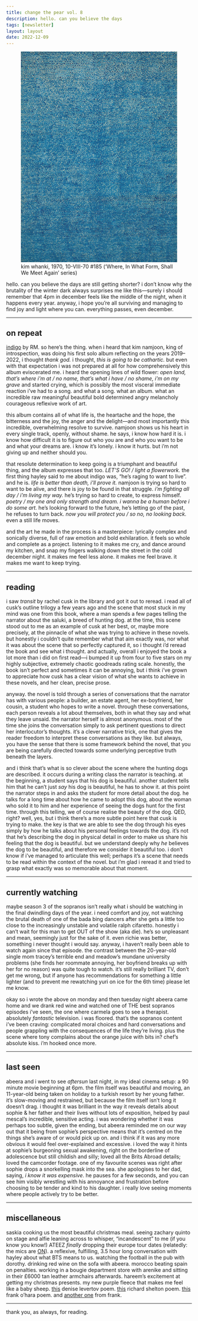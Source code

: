 ```yaml
---
title: change the pear vol. 8
description: hello. can you believe the days
tags: [newsletter]
layout: layout
date: 2022-12-09
---
```


<figure>
<img src="/images/8.jpeg" alt="kim whanki, 1970, 10-VIII-70 #185 (‘Where, In What Form, Shall We Meet Again’ series)" width="600"/>
<figcaption class="caption">kim whanki, 1970, 10-VIII-70 #185 (‘Where, In What Form, Shall We Meet Again’ series)</figcaption>
</figure>

hello. can you believe the days are still getting shorter? i don’t know why the brutality of the winter dark always surprises me like this—surely i should remember that 4pm in december feels like the middle of the night, when it happens every year. anyway, i hope you’re all surviving and managing to find joy and light where you can. everything passes, even december.

* * *

## on repeat

[indigo](https://open.spotify.com/album/08HCdXZVN72S2vpIT9DKhU?si=po_gWzATR8OzA-6Sl3NTFg) by RM. so here’s the thing. when i heard that kim namjoon, king of introspection, was doing his first solo album reflecting on the years 2019–2022, i thought _thank god._ i thought, _this is going to be cathartic._ but even with that expectation i was not prepared at all for how comprehensively this album eviscerated me. i heard the opening lines of wild flower: _open land, that’s where i’m at / no name, that’s what i have / no shame, i’m on my grave_ and started crying, which is possibly the most visceral immediate reaction i’ve had to a song. and what a song. what an album. what an incredible raw meaningful beautiful bold determined angry melancholy courageous reflexive work of art.

this album contains all of what life is, the heartache and the hope, the bitterness and the joy, the anger and the delight—and most importantly this incredible, overwhelming resolve to survive. namjoon shows us his heart in every single track, openly, without shame. he says, i know how hard it is. i know how difficult it is to figure out who you are and who you want to be and what your dreams are. i know it’s lonely. i know it hurts. but i’m not giving up and neither should you. 

that resolute determination to keep going is a triumphant and beautiful thing, and the album expresses that too. _LET’S GO! / light a flowerwork._ the first thing hayley said to me about indigo was, “he’s raging to want to live”. and he is. _life is better than death, i’ll prove it._ namjoon is trying so hard to want to be alive, and there is joy to be found in that struggle. _i’m fighting all day / i’m living my way._ he’s trying so hard to create, to express himself. _poetry / my one and only strength and dream. i wanna be a human before i do some art._ he’s looking forward to the future, he’s letting go of the past, he refuses to turn back. _now you will protect you / so no, no looking back._ even a still life moves. 

and the art he made in the process is a masterpiece: lyrically complex and sonically diverse, full of raw emotion and bold exhilaration. it feels so whole and complete as a project. listening to it makes me cry, and dance around my kitchen, and snap my fingers walking down the street in the cold december night. it makes me feel less alone. it makes me feel brave. it makes me want to keep trying. 

* * *

## reading

i saw _transit_ by rachel cusk in the library and got it out to reread. i read all of cusk’s outline trilogy a few years ago and the scene that most stuck in my mind was one from this book, where a man spends a few pages telling the narrator about the saluki, a breed of hunting dog. at the time, this scene stood out to me as an example of cusk at her best, or, maybe more precisely, at the pinnacle of what she was trying to achieve in these novels. but honestly i couldn’t quite remember what that aim exactly was, nor what it was about the scene that so perfectly captured it, so i thought i’d reread the book and see what i thought. and actually, overall i enjoyed the book a lot more than i did on first read—i bumped it up from four to five stars on my highly subjective, extremely chaotic goodreads rating scale. honestly, the book isn’t perfect and sometimes it can be annoying, but i think i’ve grown to appreciate how cusk has a clear vision of what she wants to achieve in these novels, and her clean, precise prose. 

anyway. the novel is told through a series of conversations that the narrator has with various people: a builder, an estate agent, her ex-boyfriend, her cousin, a student who hopes to write a novel. through these conversations, each person reveals a lot about themselves, both in what they say and what they leave unsaid. the narrator herself is almost anonymous. most of the time she joins the conversation simply to ask pertinent questions to direct her interlocutor’s thoughts. it’s a clever narrative trick, one that gives the reader freedom to interpret these conversations as they like. but always, you have the sense that there is some framework behind the novel, that you are being carefully directed towards some underlying perceptive truth beneath the layers. 

and i think that’s what is so clever about the scene where the hunting dogs are described. it occurs during a writing class the narrator is teaching. at the beginning, a student says that his dog is beautiful. another student tells him that he can’t just _say_ his dog is beautiful, he has to show it. at this point the narrator steps in and asks the student for more detail about the dog. he talks for a long time about how he came to adopt this dog, about the woman who sold it to him and her experience of seeing the dogs hunt for the first time. through this telling, we of course realise the beauty of the dog. QED, right? well, yes, but i think there’s a more subtle point here that cusk is trying to make. the key is that we are able to see the dog through his eyes simply by how he talks about his personal feelings towards the dog. it’s not that he’s describing the dog in physical detail in order to make us share his feeling that the dog is beautiful. but we understand deeply why _he_ believes the dog to be beautiful, and therefore we consider it beautiful too. i don’t know if i’ve managed to articulate this well; perhaps it’s a scene that needs to be read within the context of the novel. but i’m glad i reread it and tried to grasp what exactly was so memorable about that moment. 

* * *

## currently watching

maybe season 3 of the sopranos isn’t really what i should be watching in the final dwindling days of the year. i need comfort and joy, not watching the brutal death of one of the bada bing dancers after she gets a little too close to the increasingly unstable and volatile ralph cifaretto. honestly i can’t wait for this man to get OUT of the show (aka die). he’s so unpleasant and mean, seemingly just for the sake of it. even richie was better, something i never thought i would say. anyway, i haven’t really been able to watch again since that episode. the contrast between the 20-year-old single mom tracey’s terrible end and meadow’s mundane university problems (she finds her roommate annoying, her boyfriend breaks up with her for no reason) was quite tough to watch. it’s still really brilliant TV, don’t get me wrong, but if anyone has recommendations for something a little lighter (and to prevent me rewatching yuri on ice for the 6th time) please let me know. 

okay so i wrote the above on monday and then tuesday night abeera came home and we drank red wine and watched one of THE best sopranos episodes i’ve seen, the one where carmela goes to see a therapist. absolutely _fantastic_ television. i was floored. that’s the sopranos content i’ve been craving: complicated moral choices and hard conversations and people grappling with the consequences of the life they’re living. plus the scene where tony complains about the orange juice with bits in? chef’s absolute kiss. i’m hooked once more.

* * *

## last seen

abeera and i went to see _aftersun_ last night, in my ideal cinema setup: a 90 minute movie beginning at 6pm. the film itself was beautiful and moving, an 11-year-old being taken on holiday to a turkish resort by her young father. it’s slow-moving and restrained, but because the film itself isn’t long it doesn’t drag. i thought it was brilliant in the way it reveals details about sophie & her father and their lives without lots of exposition, helped by paul mescal’s incredible, sensitive acting. i was wondering whether it was perhaps too subtle, given the ending, but abeera reminded me on our way out that it being from sophie’s perspective means that it’s centred on the things she’s aware of or would pick up on. and i think if it was any more obvious it would feel over-explained and excessive. i loved the way it hints at sophie’s burgeoning sexual awakening, right on the borderline of adolescence but still childish and silly; loved all the Brits Abroad details; loved the camcorder footage. one of my favourite scenes was right after sophie drops a snorkelling mask into the sea. she apologises to her dad, saying, _i know it was expensive_. he pauses for a few seconds, and you can see him visibly wrestling with his annoyance and frustration before choosing to be tender and kind to his daughter. i really love seeing moments where people actively try to be better. 

* * *

## miscellaneous

saskia cooking us the most beautiful christmas meal. seeing zachary quinto on stage and alfie leaning across to whisper, “incandescent” to me (if you know you know!) ATEEZ _finally_ dropping their europe tour dates (relatedly: the mics are [ON](https://www.youtube.com/watch?v=Zy8nXYicUZE&ab_channel=ATEEZ)). a reflexive, fulfilling, 3.5 hour long conversation with hayley about what BTS means to us. watching the football in the pub with dorothy. drinking red wine on the sofa with abeera. morocco beating spain on penalties. working in a bougie department store with arenike and sitting in their £6000 tan leather armchairs afterwards. hareem’s excitement at getting my christmas presents. my new purple fleece that makes me feel like a baby sheep. [this](https://www.poetryfoundation.org/poems/42525/everything-that-acts-is-actual) denise levertov poem. [this](https://www.poetryfoundation.org/poetrymagazine/browse?volume=115&issue=6&page=28) richard shelton poem. [this](https://www.poetryfoundation.org/poems/57555/adieu-to-norman-bon-jour-to-joan-and-jean-paul) frank o’hara poem. and [another one](https://poets.org/poem/poem-lana-turner-has-collapsed) from frank.

* * *

thank you, as always, for reading.
